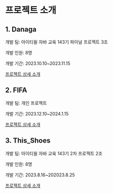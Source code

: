 #  프로젝트 소개


## 1. Danaga

개발 팀: 아이티윌 자바 교육 143기 파이널 프로젝트 3조

개발 인원: 8명 

개발 기간: 2023.10.10~2023.11.15

[프로젝트 상세 소개](github.com/ykmr0331/myProject/tree/master/Danaga)


## 2. FIFA 

개발 팀: 개인 프로젝트 

개발 기간: 2023.12.10~2024.1.15

[프로젝트 상세 소개](github.com/ykmr0331/myProject/tree/master/FIFA)


## 3. This_Shoes

개발 팀: 아이티윌 자바 교육 143기 2차 프로젝트 2조

개발 인원: 8명 

개발 기간: 2023.8.16~202023.8.25

[프로젝트 상세 소개](github.com/ykmr0331/myProject/tree/master/This_Shoes)
















  


